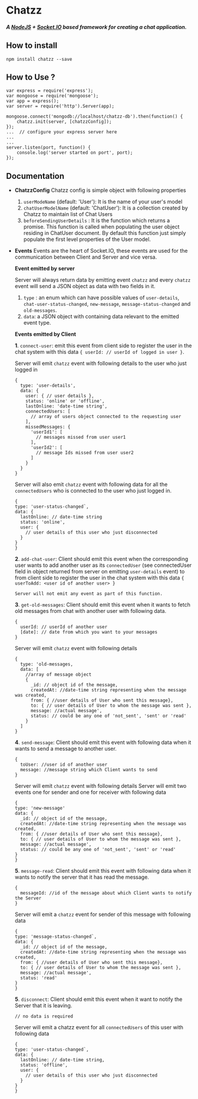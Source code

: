 # Chatzz
##### A [NodeJS](https://nodejs.org/en/) + [Socket.IO](https://socket.io/) based framework for creating a  chat application.

## How to install
```
npm install chatzz --save
```

## How to Use ?
```
var express = require('express');
var mongoose = require('mongoose');
var app = express();
var server = require('http').Server(app);

mongoose.connect('mongodb://localhost/chatzz-db').then(function() {
    chatzz.init(server, [chatzzConfig]);
});
...  // configure your express server here
...   
...
server.listen(port, function() {
    console.log('server started on port', port);
});
```

## Documentation
* **ChatzzConfig**
  Chatzz config is simple object with following properties
    1. `userModeName` (default: 'User'): It is the name of your user's model
    2. `chatUserModelName` (default: 'ChatUser'): It is a collection created by Chatzz to maintain list of Chat Users
    3. `beforeSendingUserDetails` : It is the function which returns a promise. This function is called when populating the user object residing in ChatUser document. By default this function just simply populate the first level properties  of the User model.

* **Events**
    Events are the heart of Socket.IO, these events are used for the communication between Client and Server and vice versa.
    
    **Event emitted by server**
    
    Server will always return data by emitting event `chatzz` and every `chatzz` event will send a JSON object as data with two fields in it.
	
    1. `type` : an enum which can have possible values of `user-details`, `chat-user-status-changed`, `new-message`, `message-status-changed` and  `old-messages`.
    2. `data`: a JSON object with containing data relevant to the emitted event type.

    **Events emitted by Client**

    **1**. `connect-user`: emit this event from client side to register the user in the chat system with this data `{ userId: // userId of logged in user }`.
    
    Server will emit `chatzz` event with following details to the user who just logged in
  ```
  {
    type: 'user-details',
    data: {
      user: { // user details },
      status: 'online' or 'offline',
      lastOnline: 'date-time string',
      connectedUsers: [
        // array of users object connected to the requesting user
      ],
      missedMessages: {
        'userId1': [
          // messages missed from user user1
        ],
        'userId2': [
          // message Ids missed from user user2
        ]
      }
    }
  }
  ```
   
	Server will also emit `chatzz` event with following data for all the `connectedUsers` who is connected to the user who just logged in.
	```
  {
    type: 'user-status-changed`,
    data: {
      lastOnline: // date-time string
      status: 'online',
      user: {
        // user details of this user who just disconnected
      }
    } 
  }
  ```
  
	**2**. `add-chat-user`: Client should emit this event when the corresponding user wants to add another user as its `connectedUser` (see connectedUser field in object returned from server on emitting `user-details` event) to from client side to register the user in the chat system with this data `{ userToAdd: <user id of another user> }`
    
  `Server will not emit any event as part of this function.`
  

	**3**. `get-old-messages`: Client should emit this event when it wants to fetch old messages from chat with another user with following data.
  ```
  { 
    userId: // userId of another user
    [date]: // date from which you want to your messages
  } 
  ```
  Server will emit `chatzz` event with following details
  ```
  {
    type: 'old-messages,
    data: [
      //array of message object
      {
        _id: // object id of the message,
        createdAt: //date-time string representing when the message was created,
        from: { //user details of User who sent this message},
        to: { // user details of User to whom the message was sent },
        message: //actual message',
        status: // could be any one of 'not_sent', 'sent' or 'read'
      }
    ]
  } 
  ```
  
	**4**. `send-message`: Client should emit this event with following data when it wants to send a message to another user.
  ```
  { 
    toUser: //user id of another user
    message: //message string which Client wants to send
  } 
  ```
  Server will emit `chatzz` event with following details
  Server will emit two events one for sender and one for receiver with following data
	```
  {
    type: 'new-message'
    data: {
      _id: // object id of the message,
      createdAt: //date-time string representing when the message was created,
      from: { //user details of User who sent this message},
      to: { // user details of User to whom the message was sent },
      message: //actual message',
      status: // could be any one of 'not_sent', 'sent' or 'read'
    } 
  }
  ```  
  
	**5**. `message-read`: Client should emit this event with following data when it wants to notify the server that it has read the message.
  ```
  { 
    messageId: //id of the message about which Client wants to notify the Server
  } 
  ```
	Server will emit a `chatzz` event for sender of this message with following data
	```
  {
    type: 'message-status-changed`,
    data: {
      _id: // object id of the message,
      createdAt: //date-time string representing when the message was created,
      from: { //user details of User who sent this message},
      to: { // user details of User to whom the message was sent },
      message: //actual message',
      status: 'read'
    } 
  }
  ```  
	**5**. `disconnect`: Client should emit this event when it want to notify the Server that it is leaving.
  ```
  // no data is required 
  ```
	Server will emit a chatzz event for all `connectedUsers` of this user with following data
	```
  {
    type: 'user-status-changed`,
    data: {
      lastOnline: // date-time string,
      status: 'offline',
      user: {
        // user details of this user who just disconnected
      }
    } 
  }
  ```  
